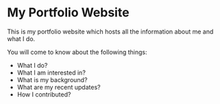 # My Portfolio Website
This is my portfolio website which hosts all the information about me and what I do.

You will come to know about the following things:
- What I do?
- What I am interested in?
- What is my background?
- What are my recent updates?
- How I contributed?

